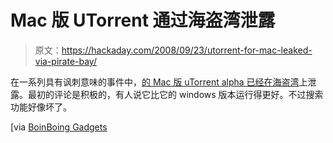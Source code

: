 # Mac 版 UTorrent 通过海盗湾泄露

> 原文：<https://hackaday.com/2008/09/23/utorrent-for-mac-leaked-via-pirate-bay/>

在一系列具有讽刺意味的事件中，[的 Mac 版 uTorrent alpha 已经在海盗湾](http://cultofmac.com/utorrent-mac-client-leaked/3061)上泄露。最初的评论是积极的，有人说它比它的 windows 版本运行得更好。不过搜索功能好像坏了。

[via [BoinBoing Gadgets](http://gadgets.boingboing.net/2008/09/23/torrent-for-mac-alph.html)